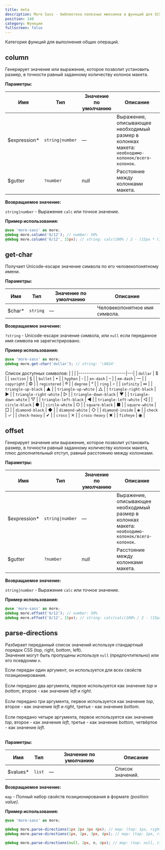 ```yaml
---
title: meta
description: More Sass - библиотека полезных миксинов и функций для SCSS.
position: 140
category: Функции
fullscreen: false
---
```


Категория функций для выполнения общих операций.

## column

Генерирует значение или выражение, которое позволит установить размер, в точности равный заданному количеству колонок макета.

**Параметры:**

| Имя                                            | Тип              | Значение по умолчанию | Описание                                                                                         |
|------------------------------------------------|------------------|-----------------------|--------------------------------------------------------------------------------------------------|
| $expression<span class="text-red-600">*</span> | `string\|number` | —                     | Выражение, описывающее необходимый размер в колонках макета: `необходимо-колонок/всего-колонок`. |
| $gutter                                        | `?number`        | null                  | Расстояние между колонками макета.                                                               |

**Возвращаемое значение:**

`string|number` - Выражение `calc` или точное значение.

**Пример использования:**

```scss
@use 'more-sass' as more;
@debug more.column('6/12'); // number: 50%
@debug more.column('6/12', 15px); // string: calc(100% / 2 - (15px * (12 - 6) / 12))
```

## get-char

Получает Unicode-escape значение символа по его человекопонятному имени.

**Параметры:**

| Имя                                      | Тип      | Значение по умолчанию | Описание                      |
|------------------------------------------|----------|-----------------------|-------------------------------|
| $char<span class="text-red-600">*</span> | `string` | —                     | Человекопонятное имя символа. |

**Возвращаемое значение:**

`?string` - Unicode-escape значение символа, или `null` если переданное имя символа не зарегистрировано.

**Пример использования:**

```scss
@use 'more-sass' as more;
@debug more.get-char('dollar'); // string: '\0024'
```

<alert type="info">
  
  Список доступных символов:
  |                        |   |
  |------------------------|---|
  | `dollar`               | $ |
  | `section`              | § |
  | `bullet`               | • |
  | `hyphen`               | ‑ |
  | `en-dash`              | – |
  | `em-dash`              | — |
  | `copyright`            | © |
  | `registered`           | ® |
  | `degree`               | ° |
  | `ring`                 | ∘ |
  | `infinity`             | ∞ |
  | `triangle-up-black`    | ▲ |
  | `triangle-up-white`    | △ |
  | `triangle-right-black` | ▶ |
  | `triangle-right-white` | ▷ |
  | `triangle-down-black`  | ▼ |
  | `triangle-down-white`  | ▽ |
  | `triangle-left-black`  | ◀ |
  | `triangle-left-white`  | ◁ |
  | `circle-black`         | ● |
  | `circle-white`         | ○ |
  | `square-black`         | ■ |
  | `square-white`         | □ |
  | `diamond-black`        | ◆ |
  | `diamond-white`        | ◇ |
  | `diamond-inside`       | ◈ |
  | `check`                | ✓ |
  | `check-heavy`          | ✔ |
  | `cross`                | ✕ |
  | `cross-heavy`          | ✖ |
  | `fisheye`              | ◉ |
  
</alert>

## offset

Генерирует значение или выражение, которое позволит установить размер, в точности равный заданному количеству колонок макета, плюс дополнительный отступ, равный расстоянию между колонками.

**Параметры:**

| Имя                                            | Тип              | Значение по умолчанию | Описание                                                                                         |
|------------------------------------------------|------------------|-----------------------|--------------------------------------------------------------------------------------------------|
| $expression<span class="text-red-600">*</span> | `string\|number` | —                     | Выражение, описывающее необходимый размер в колонках макета: `необходимо-колонок/всего-колонок`. |
| $gutter                                        | `?number`        | null                  | Расстояние между колонками макета.                                                               |

**Возвращаемое значение:**

`string|number` - Выражение `calc` или точное значение.

**Пример использования:**

```scss
@use 'more-sass' as more;
@debug more.offset('6/12'); // number: 50%
@debug more.offset('6/12', 15px); // string: calc(calc(100% / 2 - (15px * (12 - 6) / 12)) + 15px)
```

## parse-directions

Разбирает переданный список значений используя стандартный порядок CSS (top, right, bottom, left).  
Значения могут быть пропущены используя `null` (предпочтительно) или его псевдоним `n`.

<alert type="info">
  
  Если передан один аргумент, он используется для всех свойств позиционирования.<br /><br />
  Если передано два аргумента, первое используется как значение *top* и *bottom*, второе - как значение *left* и *right*.<br /><br />
  Если передано три аргумента, первое используется как значение *top*, второе - как значение *left* и *right*, третье - как значение *bottom*.<br /><br />
  Если передано четыре аргумента, первое используется как значение *top*, второе - как значение *left*, третье - как значение *bottom*, четвёртое - как значение *left*.<br /><br />
  
</alert>

**Параметры:**

| Имя                                        | Тип    | Значение по умолчанию | Описание         |
|--------------------------------------------|--------|-----------------------|------------------|
| $values<span class="text-red-600">*</span> | `list` | —                     | Список значений. |

**Возвращаемое значение:**

`map` - Полный набор свойств позиционирования в формате *(position: value)*.

**Пример использования:**

```scss
@use 'more-sass' as more;

@debug more.parse-directions(1px 2px 3px 4px); // map: (top: 1px, right: 2px, bottom: 3px, left: 4px)
@debug more.parse-directions(1px, 2px, 3px, 4px); // map: (top: 1px, right: 2px, bottom: 3px, left: 4px)

@debug more.parse-directions(null, 2px, n, 4px); // map: (top: null, right: 2px, bottom: null, left: 4px)
```
